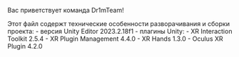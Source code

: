 Вас приветствует команда Dr1mTeam!

Этот файл содержт технические особенности разворачивания и сборки проекта:
	- версия Unity Editor 2023.2.18f1
	- плагины Unity:
		- XR Interaction Toolkit 2.5.4
		- XR Plugin Management 4.4.0
		- XR Hands 1.3.0
		- Oculus XR Plugin 4.2.0
		

